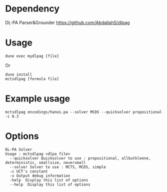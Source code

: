 # Dependency

DL-PA Parser&Grounder https://github.com/AbdallahS/dlpag

# Usage

    dune exec mydlpag [file]

Or

    dune install
    mctsdlpag [formula file]

# Example usage

	mctsdlpag encodings/hanoi.pa --solver MCDS --quicksolver propositional -c 0.3

# Options

    DL-PA Solver
    Usage : mctsdlpag <dlpa file>
      --quicksolver Quicksolver to use : propositional, allbutkleene, deterministic, smallsize, neversmall
      --solver Solver to use : MCTS, MCDS, simple
      -c UCT's constant
      -v Output debug information
      -help  Display this list of options
      --help  Display this list of options
